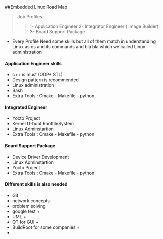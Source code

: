 ##Embedded Linux Road Map

>Job Profiles
>> 1- Application Engineer 
>> 2- Integrator Engineer ( Image Builder)
>> 3- Board Support Package 

- Every Profile Need some skills but all of them match in understanding Linux as os and its commands and bla bla which we called Linux administration 

#### Application Engineer skills  
- c++ is must (OOP+ STL)
- Design pattern is recommended
- Linux administration
- Bash
- Extra Tools : Cmake - Makefile - python 

#### Integrated Engineer 
- Yocto Project
- Kernel U-boot RootfileSystem
- Linux Adminstartion 
- Extra Tools : Cmake - Makefile - python 

####  Board Support Package 
- Device Driver Development
- Linux Adminstartion 
- Yocto Project
- Extra Tools : Cmake - Makefile - python 


#### Different skills is also needed
- Git 
- network concepts
- problem solving 
- google test +
- UML + 
- QT for GUI +
- BuildRoot for some companies  +
-  

